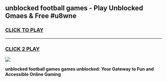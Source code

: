 
## unblocked football games - Play Unblocked Gmaes & Free #u8wne
<h3>
<a href="https://premium.freeplayer.one?title=unblocked_football_games&ref=03M">CLICK TO PLAY</a></h3>
<hr>

<h3>
<a href="https://premium.freeplayer.one?title=unblocked_football_games&ref=03M">CLICK 2 PLAY</a>
  
</h3>

<a href="https://premium.freeplayer.one?title=unblocked_football_games&ref=03M"><img src="https://clearcache.store/games.png"></a>


**unblocked football games games unblocked: Your Gateway to Fun and Accessible Online Gaming**
